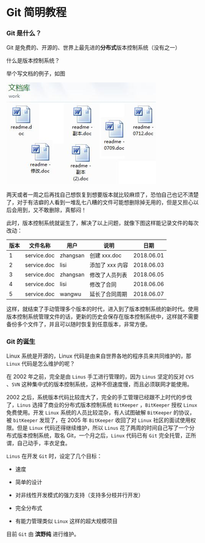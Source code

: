 # Git 简明教程

### Git 是什么？

Git 是免费的、开源的、世界上最先进的**分布式**版本控制系统（没有之一）

什么是版本控制系统？

举个写文档的例子，如图

![多文档备份](./images/git_doc.jpg)

两天或者一周之后再找自己想恢复到想要版本就比较麻烦了，恐怕自己也记不清楚了，对于有洁癖的人看到一堆乱七八糟的文件可能想删除掉无用的，但是又担心以后会用到，又不敢删除，真郁闷！

此时，版本控制系统就诞生了，解决了以上问题，就像下图这样能记录文件的每次改动：

| 版本 | 文件名称    | 用户     | 说明            | 日期       |
| ---- | ----------- | -------- | --------------- | ---------- |
| 1    | service.doc | zhangsan | 创建 xxx.doc    | 2018.06.01 |
| 2    | service.doc | lisi     | 添加了 xxx 内容 | 2018.06.03 |
| 3    | service.doc | zhangsan | 修改了人员列表  | 2018.06.05 |
| 4    | service.doc | lisi     | 修改了合同      | 2018.06.06 |
| 5    | service.doc | wangwu   | 延长了合同周期  | 2018.06.07 |

这样，就结束了手动管理多个版本的时代，进入到了版本控制系统的新时代。使用版本控制系统管理文件的话，更新的历史会保存在版本控制系统中，这样就不需要备份多个文件了，并且可以随时恢复到任意版本，非常方便。



### Git 的诞生

Linux 系统是开源的，Linux 代码是由来自世界各地的程序员来共同维护的，那 `Linux` 代码是怎么维护的呢？

在 2002 年之前，完全是由 `Linus` 手工进行管理的，因为 `Linus` 坚定的反对 `CVS` 、`SVN` 这种集中式的版本控制系统，这种不但速度慢，而且必须联网才能使用。

2002 之后，系统版本代码比较庞大了，完全的手工管理已经跟不上时代的步伐了，`Linus` 选择了商业的分布式版本控制系统 `BitKeeper` ，`BitKeeper` 授权 `Linux` 免费使用。开发 `Linux` 系统的人员比较混杂，有人试图破解 `BitKeeper` 的协议，被 `bitKeeper` 发现了，在 2005 年 `BitKeeper` 收回了对 `Linux` 社区的面试使用权限。但是 `Linux` 代码还得继续维护，所以 `Linus` 花了两周的时间自己写了一个分布式版本控制系统，取名 Git，一个月之后，`Linux` 代码已有 `Git` 完全托管，正所谓，自己动手，丰衣足食。

`Linus` 在开发 `Git` 时，设定了几个目标：

* 速度

* 简单的设计

* 对非线性开发模式的强力支持（支持多分枝并行开发）

* 完全分布式

* 有能力管理类似 `Linux` 这样的超大规模项目

  

目前 `Git` 由 **滨野纯** 进行维护。

